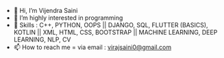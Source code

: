- 👋 Hi, I’m Vijendra Saini
- 👀 I’m highly interested in programming
- 🌱 Skills : C++, PYTHON, OOPS || DJANGO, SQL, FLUTTER (BASICS), KOTLIN || XML, HTML, CSS, BOOTSTRAP || MACHINE LEARNING, DEEP LEARNING, NLP, CV  
- 📫 How to reach me = via email : virajsaini0@gmail.com

<!---
vijendrasaini1922/vijendrasaini1922 is a ✨ special ✨ repository because its `README.md` (this file) appears on your GitHub profile.
You can click the Preview link to take a look at your changes.
--->
